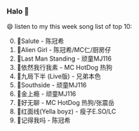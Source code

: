 

### Halo 👋

😄 listen to my this week song list of top 10:

0. 🌈Salute - 陈冠希
1. 🌈Alien Girl - 陈冠希/MC仁/厨房仔
2. 🌈Last Man Standing - 顽童MJ116
3. 🌈依然我行我素 - MC HotDog 热狗
4. 🌈九局下半 (Live版) - 兄弟本色
5. 🌈Southside - 顽童MJ116
6. 🌈金上瘾 - 顽童MJ116
7. 🌈好无聊 - MC HotDog 热狗/张震岳
8. 🌈红面线(Yella boyz) - 瘦子E.SO/LC
9. 🌈记得我吗 - 陈冠希

